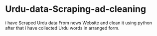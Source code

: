# Urdu-data-Scraping-ad-cleaning
i have  Scraped Urdu data From news Website and clean it using python after that i have  collected  Urdu words in arranged form.
